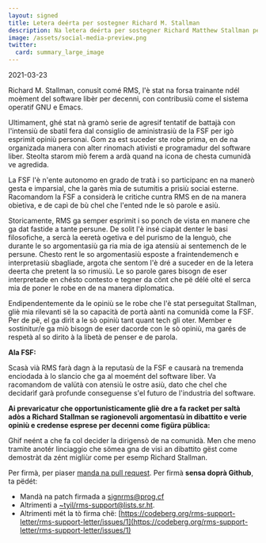 ```yaml
---
layout: signed
title: Letera deérta per sostegner Richard M. Stallman
description: Na letera deérta per sostegner Richard Matthew Stallman per eser reintegrat ndé la Free Software Foundation
image: /assets/social-media-preview.png
twitter:
  card: summary_large_image
---
```


2021-03-23

Richard M. Stallman, conusìt comé RMS,
l'è stat na forsa trainante ndél moèment del software libèr
per decenni, con contribusiù come
el sistema operatif GNU e Emacs.

Ultimament, ghé stat nà gramò serie de agresif tentatif de battajà
con l'intensiù de sbatil fera dal consiglio de aministrasiù
de la FSF per igò esprimit opiniù personai. Gom za est
suceder ste robe prima, en de na organizada manera con alter
rinomach ativisti e programadur del software liber.
Steolta starom miò ferem a ardà quand na icona
de chesta cumunidà ve agredida.

La FSF l'è n'ente autonomo en grado de tratà
i so participanc en na manerò gesta e imparsial, che la garès mia
de sutumitis a prisiù sociai esterne. Racomandom la
FSF a considerà le critiche cuntra RMS en de na manera obietiva,
e de capì de bù chel che l'ented nde le sò parole e asiù.

Storicamente, RMS ga semper esprimit i so ponch de vista en manere
che ga dat fastide a tante persune. De solit l'è insé ciapàt denter le
basi filosofiche, a sercà la eeretà
ogetiva e del purismo de la lenguò, che durante le so argomentasiù ga ria mia
de iga atensiù ai sentemench de le persune.
Chesto rent le so argomentasiù esposte a fraintendemench e interpretasiù sbagliade, argota
che sentom l'è dré a suceder en de la letera deerta che pretent la so rimusiù.
Le so parole gares bisogn de eser interpretade en chésto contesto e
tegner da cönt che pë délé olté
el serca mia de poner le robe en de na manera diplomatica.

Endipendentemente da le opiniù se le robe
che l'è stat perseguitat Stallman, gliè mia rilevanti së
la so capacità de portà aànti na comunidà come la FSF.
Per de pë, el ga dirìt a le sò opiniù
tant quant tech gli oter. Member e sostinitur/e ga miò
bisogn de eser dacorde con le sò opiniù, ma garés de respetà
al so dirito à la libetà de penser e de parola.

**Ala FSF:**

Scasà vià RMS farà dagn à la reputasù de la FSF e causarà
na tremenda enciodada à lo slancio che ga al moemént del software liber.
Va racomandom de valütà con atensiù le ostre asiù,
dato che chel che decidarìf garà profunde conseguense
s'el futuro de l'industria del software.


**Ai prevaricatur che opportunisticamente gliè dre a fa racket per saltà adòs a Richard Stallman
se ragionevoli argomentasù in dibattito e verie opiniù e credense
esprese per decenni come figüra püblica:**

Ghif neént a che fa col decider la dirigensò de na comunidà.
Men che meno tramite anotér linciaggio che sömea gna de visì
an dibattito gëst come demostràt
da zént migliùr come per esemp Richard Stallman.

Per firmà, per piaser [manda na pull
request](https://github.com/rms-support-letter/rms-support-letter.github.io/pulls).
Per firmà **sensa doprà Github**, ta pëdét:
- Mandà na patch firmada a [signrms@prog.cf](mailto:signrms@prog.cf) 
- Altrimenti a [~tyil/rms-support@lists.sr.ht](mailto:~tyil/rms-support@lists.sr.ht).
- Altrimenti mét la tò firma chë: [https://codeberg.org/rms-support-letter/rms-support-letter/issues/1](https://codeberg.org/rms-support-letter/rms-support-letter/issues/1)
